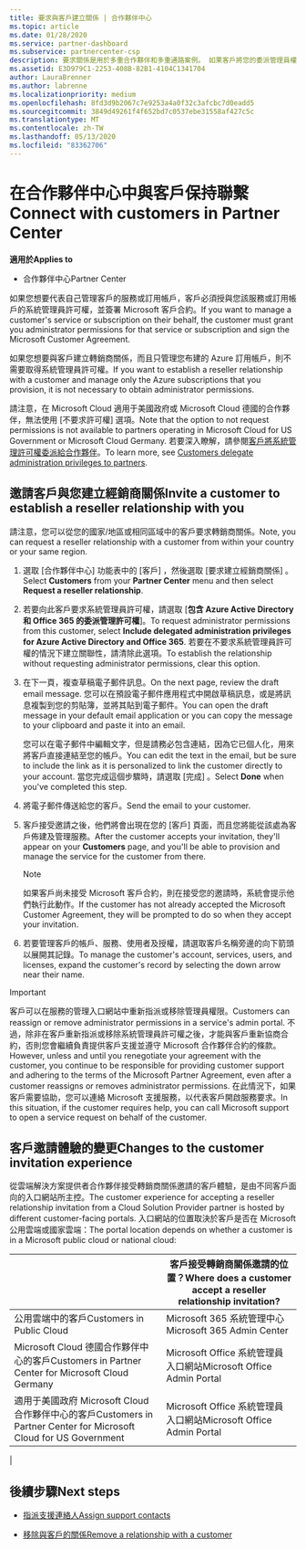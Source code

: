 ```yaml
---
title: 要求與客戶建立關係 | 合作夥伴中心
ms.topic: article
ms.date: 01/28/2020
ms.service: partner-dashboard
ms.subservice: partnercenter-csp
description: 要求關係是用於多重合作夥伴和多重通路案例。 如果客戶將您的委派管理員權限移除，而您必須還原那些權限以提供佈建或支援時，這也會很有用。
ms.assetid: E3D979C1-2253-408B-82B1-4104C1341704
author: LauraBrenner
ms.author: labrenne
ms.localizationpriority: medium
ms.openlocfilehash: 8fd3d9b2067c7e9253a4a0f32c3afcbc7d0eadd5
ms.sourcegitcommit: 3849d49261f4f652bd7c0537ebe31558af427c5c
ms.translationtype: MT
ms.contentlocale: zh-TW
ms.lasthandoff: 05/13/2020
ms.locfileid: "83362706"
---
```

# <a name="connect-with-customers-in-partner-center"></a><span data-ttu-id="95333-104">在合作夥伴中心中與客戶保持聯繫</span><span class="sxs-lookup"><span data-stu-id="95333-104">Connect with customers in Partner Center</span></span>

<span data-ttu-id="95333-105">**適用於**</span><span class="sxs-lookup"><span data-stu-id="95333-105">**Applies to**</span></span>

-  <span data-ttu-id="95333-106">合作夥伴中心</span><span class="sxs-lookup"><span data-stu-id="95333-106">Partner Center</span></span>

<span data-ttu-id="95333-107">如果您想要代表自己管理客戶的服務或訂用帳戶，客戶必須授與您該服務或訂用帳戶的系統管理員許可權，並簽署 Microsoft 客戶合約。</span><span class="sxs-lookup"><span data-stu-id="95333-107">If you want to manage a customer's service or subscription on their behalf, the customer must grant you administrator permissions for that service or subscription and sign the Microsoft Customer Agreement.</span></span>

<span data-ttu-id="95333-108">如果您想要與客戶建立轉銷商關係，而且只管理您布建的 Azure 訂用帳戶，則不需要取得系統管理員許可權。</span><span class="sxs-lookup"><span data-stu-id="95333-108">If you want to establish a reseller relationship with a customer and manage only the Azure subscriptions that you provision, it is not necessary to obtain administrator permissions.</span></span>

<span data-ttu-id="95333-109">請注意，在 Microsoft Cloud 適用于美國政府或 Microsoft Cloud 德國的合作夥伴，無法使用 [不要求許可權] 選項。</span><span class="sxs-lookup"><span data-stu-id="95333-109">Note that the option to not request permissions is not available to partners operating in Microsoft Cloud for US Government or Microsoft Cloud Germany.</span></span> <span data-ttu-id="95333-110">若要深入瞭解，請參閱[客戶將系統管理許可權委派給合作夥伴](https://docs.microsoft.com/partner-center/customers_revoke_admin_privileges)。</span><span class="sxs-lookup"><span data-stu-id="95333-110">To learn more, see [Customers delegate administration privileges to partners](https://docs.microsoft.com/partner-center/customers_revoke_admin_privileges).</span></span>

## <a name="invite-a-customer-to-establish-a-reseller-relationship-with-you"></a><span data-ttu-id="95333-111">邀請客戶與您建立經銷商關係</span><span class="sxs-lookup"><span data-stu-id="95333-111">Invite a customer to establish a reseller relationship with you</span></span>

<span data-ttu-id="95333-112">請注意，您可以從您的國家/地區或相同區域中的客戶要求轉銷商關係。</span><span class="sxs-lookup"><span data-stu-id="95333-112">Note, you can request a reseller relationship with a customer from within your country or your same region.</span></span>

1. <span data-ttu-id="95333-113">選取 [合作夥伴中心]  功能表中的 [客戶]  ，然後選取 [要求建立經銷商關係]  。</span><span class="sxs-lookup"><span data-stu-id="95333-113">Select **Customers** from your **Partner Center** menu and then select **Request a reseller relationship**.</span></span>

2. <span data-ttu-id="95333-114">若要向此客戶要求系統管理員許可權，請選取 [**包含 Azure Active Directory 和 Office 365 的委派管理許可權**]。</span><span class="sxs-lookup"><span data-stu-id="95333-114">To request administrator permissions from this customer, select **Include delegated administration privileges for Azure Active Directory and Office 365**.</span></span> <span data-ttu-id="95333-115">若要在不要求系統管理員許可權的情況下建立關聯性，請清除此選項。</span><span class="sxs-lookup"><span data-stu-id="95333-115">To establish the relationship without requesting administrator permissions, clear this option.</span></span>

3. <span data-ttu-id="95333-116">在下一頁，複查草稿電子郵件訊息。</span><span class="sxs-lookup"><span data-stu-id="95333-116">On the next page, review the draft email message.</span></span> <span data-ttu-id="95333-117">您可以在預設電子郵件應用程式中開啟草稿訊息，或是將訊息複製到您的剪貼簿，並將其貼到電子郵件。</span><span class="sxs-lookup"><span data-stu-id="95333-117">You can open the draft message in your default email application or you can copy the message to your clipboard and paste it into an email.</span></span>

   <span data-ttu-id="95333-118">您可以在電子郵件中編輯文字，但是請務必包含連結，因為它已個人化，用來將客戶直接連結至您的帳戶。</span><span class="sxs-lookup"><span data-stu-id="95333-118">You can edit the text in the email, but be sure to include the link as it is personalized to link the customer directly to your account.</span></span> <span data-ttu-id="95333-119">當您完成這個步驟時，請選取 [完成]  。</span><span class="sxs-lookup"><span data-stu-id="95333-119">Select **Done** when you've completed this step.</span></span>

4. <span data-ttu-id="95333-120">將電子郵件傳送給您的客戶。</span><span class="sxs-lookup"><span data-stu-id="95333-120">Send the email to your customer.</span></span>

5. <span data-ttu-id="95333-121">客戶接受邀請之後，他們將會出現在您的 [客戶]  頁面，而且您將能從該處為客戶佈建及管理服務。</span><span class="sxs-lookup"><span data-stu-id="95333-121">After the customer accepts your invitation, they'll appear on your **Customers** page, and you'll be able to provision and manage the service for the customer from there.</span></span>

   > [!NOTE]
   > <span data-ttu-id="95333-122">如果客戶尚未接受 Microsoft 客戶合約，則在接受您的邀請時，系統會提示他們執行此動作。</span><span class="sxs-lookup"><span data-stu-id="95333-122">If the customer has not already accepted the Microsoft Customer Agreement, they will be prompted to do so when they accept your invitation.</span></span> 

6. <span data-ttu-id="95333-123">若要管理客戶的帳戶、服務、使用者及授權，請選取客戶名稱旁邊的向下箭頭以展開其記錄。</span><span class="sxs-lookup"><span data-stu-id="95333-123">To manage the customer's account, services, users, and licenses, expand the customer's record by selecting the down arrow near their name.</span></span>

> [!IMPORTANT]  
> <span data-ttu-id="95333-124">客戶可以在服務的管理入口網站中重新指派或移除管理員權限。</span><span class="sxs-lookup"><span data-stu-id="95333-124">Customers can reassign or remove administrator permissions in a service's admin portal.</span></span> <span data-ttu-id="95333-125">不過，除非在客戶重新指派或移除系統管理員許可權之後，才能與客戶重新協商合約，否則您會繼續負責提供客戶支援並遵守 Microsoft 合作夥伴合約的條款。</span><span class="sxs-lookup"><span data-stu-id="95333-125">However, unless and until you renegotiate your agreement with the customer, you continue to be responsible for providing customer support and adhering to the terms of the Microsoft Partner Agreement, even after a customer reassigns or removes administrator permissions.</span></span> <span data-ttu-id="95333-126">在此情況下，如果客戶需要協助，您可以連絡 Microsoft 支援服務，以代表客戶開啟服務要求。</span><span class="sxs-lookup"><span data-stu-id="95333-126">In this situation, if the customer requires help, you can call Microsoft support to open a service request on behalf of the customer.</span></span>

## <a name="changes-to-the-customer-invitation-experience"></a><span data-ttu-id="95333-127">客戶邀請體驗的變更</span><span class="sxs-lookup"><span data-stu-id="95333-127">Changes to the customer invitation experience</span></span>

<span data-ttu-id="95333-128">從雲端解決方案提供者合作夥伴接受轉銷商關係邀請的客戶體驗，是由不同客戶面向的入口網站所主控。</span><span class="sxs-lookup"><span data-stu-id="95333-128">The customer experience for accepting a reseller relationship invitation from a Cloud Solution Provider partner is hosted by different customer-facing portals.</span></span> <span data-ttu-id="95333-129">入口網站的位置取決於客戶是否在 Microsoft 公用雲端或國家雲端：</span><span class="sxs-lookup"><span data-stu-id="95333-129">The portal location depends on whether a customer is in a Microsoft public cloud or national cloud:</span></span>

|  | <span data-ttu-id="95333-130">客戶接受轉銷商關係邀請的位置？</span><span class="sxs-lookup"><span data-stu-id="95333-130">Where does a customer accept a reseller relationship invitation?</span></span> |
|---------|---------
| <span data-ttu-id="95333-131">公用雲端中的客戶</span><span class="sxs-lookup"><span data-stu-id="95333-131">Customers in Public Cloud</span></span> | <span data-ttu-id="95333-132">Microsoft 365 系統管理中心</span><span class="sxs-lookup"><span data-stu-id="95333-132">Microsoft 365 Admin Center</span></span> |
| <span data-ttu-id="95333-133">Microsoft Cloud 德國合作夥伴中心的客戶</span><span class="sxs-lookup"><span data-stu-id="95333-133">Customers in Partner Center for Microsoft Cloud Germany</span></span> | <span data-ttu-id="95333-134">Microsoft Office 系統管理員入口網站</span><span class="sxs-lookup"><span data-stu-id="95333-134">Microsoft Office Admin Portal</span></span> |
| <span data-ttu-id="95333-135">適用于美國政府 Microsoft Cloud 合作夥伴中心的客戶</span><span class="sxs-lookup"><span data-stu-id="95333-135">Customers in Partner Center for Microsoft Cloud for US Government</span></span> | <span data-ttu-id="95333-136">Microsoft Office 系統管理員入口網站</span><span class="sxs-lookup"><span data-stu-id="95333-136">Microsoft Office Admin Portal</span></span> |
|

## <a name="next-steps"></a><span data-ttu-id="95333-137">後續步驟</span><span class="sxs-lookup"><span data-stu-id="95333-137">Next steps</span></span>

- [<span data-ttu-id="95333-138">指派支援連絡人</span><span class="sxs-lookup"><span data-stu-id="95333-138">Assign support contacts</span></span>](assign-support-contacts.md)

- [<span data-ttu-id="95333-139">移除與客戶的關係</span><span class="sxs-lookup"><span data-stu-id="95333-139">Remove a relationship with a customer</span></span>](remove-a-relationship.md)
